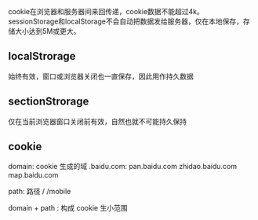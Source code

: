 cookie在浏览器和服务器间来回传递，cookie数据不能超过4k。
sessionStorage和localStorage不会自动把数据发给服务器，仅在本地保存，存储大小达到5M或更大。


## localStrorage
始终有效，窗口或浏览器关闭也一直保存，因此用作持久数据

## sectionStrorage
仅在当前浏览器窗口关闭前有效，自然也就不可能持久保持

## cookie
domain: cookie 生成的域
.baidu.com:   pan.baidu.com   zhidao.baidu.com
map.baidu.com

path: 路径
/
/mobile

domain + path : 构成 cookie 生小范围